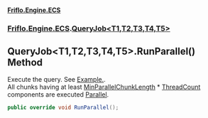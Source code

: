#### [Friflo.Engine.ECS](index.md 'index')
### [Friflo.Engine.ECS](Friflo.Engine.ECS.md 'Friflo.Engine.ECS').[QueryJob&lt;T1,T2,T3,T4,T5&gt;](QueryJob_T1,T2,T3,T4,T5_.md 'Friflo.Engine.ECS.QueryJob<T1,T2,T3,T4,T5>')

## QueryJob<T1,T2,T3,T4,T5>.RunParallel() Method

Execute the query.
            See <a href="https://github.com/friflo/Friflo.Json.Fliox/wiki/Examples-~-Optimization#parallel-query-job">Example.</a>.<br/>
            All chunks having at least [MinParallelChunkLength](QueryJob.MinParallelChunkLength.md 'Friflo.Engine.ECS.QueryJob.MinParallelChunkLength') * [ThreadCount](ParallelJobRunner.ThreadCount.md 'Friflo.Engine.ECS.ParallelJobRunner.ThreadCount')
            components are executed [Parallel](JobExecution.md#Friflo.Engine.ECS.JobExecution.Parallel 'Friflo.Engine.ECS.JobExecution.Parallel').

```csharp
public override void RunParallel();
```